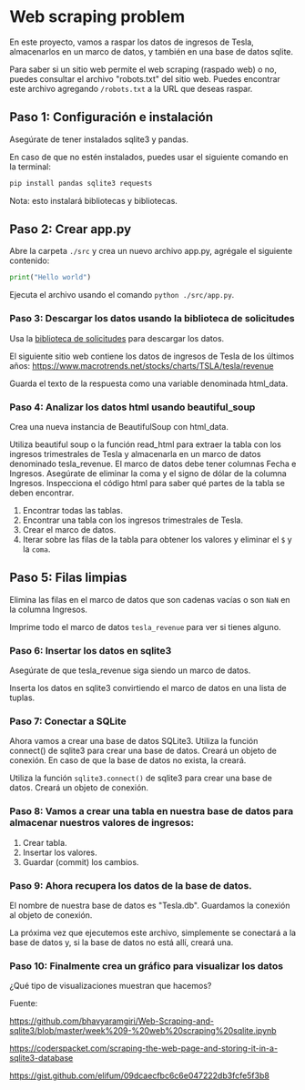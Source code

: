 # Web scraping problem

En este proyecto, vamos a raspar los datos de ingresos de Tesla, almacenarlos en un marco de datos, y también en una base de datos sqlite.

Para saber si un sitio web permite el web scraping (raspado web) o no, puedes consultar el archivo "robots.txt" del sitio web. Puedes encontrar este archivo agregando `/robots.txt` a la URL que deseas raspar.

## Paso 1: Configuración e instalación

Asegúrate de tener instalados sqlite3 y pandas.

En caso de que no estén instalados, puedes usar el siguiente comando en la terminal:

```py
pip install pandas sqlite3 requests
```

Nota: esto instalará bibliotecas y bibliotecas.

## Paso 2: Crear app.py

Abre la carpeta `./src` y crea un nuevo archivo app.py, agrégale el siguiente contenido:

```py
print("Hello world")
```

Ejecuta el archivo usando el comando `python ./src/app.py`.

### Paso 3: Descargar los datos usando la biblioteca de solicitudes

Usa la [biblioteca de solicitudes](https://requests.readthedocs.io/en/latest/user/quickstart/) para descargar los datos.

El siguiente sitio web contiene los datos de ingresos de Tesla de los últimos años:
https://www.macrotrends.net/stocks/charts/TSLA/tesla/revenue

Guarda el texto de la respuesta como una variable denominada html_data.

### Paso 4: Analizar los datos html usando beautiful_soup

Crea una nueva instancia de BeautifulSoup con html_data.

Utiliza beautiful soup o la función read_html para extraer la tabla con los ingresos trimestrales de Tesla y almacenarla en un marco de datos denominado tesla_revenue. El marco de datos debe tener columnas Fecha e Ingresos. Asegúrate de eliminar la coma y el signo de dólar de la columna Ingresos. Inspecciona el código html para saber qué partes de la tabla se deben encontrar.

1. Encontrar todas las tablas.
2. Encontrar una tabla con los ingresos trimestrales de Tesla.
3. Crear el marco de datos.
4. Iterar sobre las filas de la tabla para obtener los valores y eliminar el `$` y la `coma`.

## Paso 5: Filas limpias

Elimina las filas en el marco de datos que son cadenas vacías o son `NaN` en la columna Ingresos.

Imprime todo el marco de datos `tesla_revenue` para ver si tienes alguno.

### Paso 6: Insertar los datos en sqlite3

Asegúrate de que tesla_revenue siga siendo un marco de datos.

Inserta los datos en sqlite3 convirtiendo el marco de datos en una lista de tuplas.

### Paso 7: Conectar a SQLite

Ahora vamos a crear una base de datos SQLite3. Utiliza la función connect() de sqlite3 para crear una base de datos. Creará un objeto de conexión. En caso de que la base de datos no exista, la creará.

Utiliza la función `sqlite3.connect()` de sqlite3 para crear una base de datos. Creará un objeto de conexión.

### Paso 8: Vamos a crear una tabla en nuestra base de datos para almacenar nuestros valores de ingresos:

1. Crear tabla.
2. Insertar los valores.
3. Guardar (commit) los cambios.

### Paso 9: Ahora recupera los datos de la base de datos.

El nombre de nuestra base de datos es "Tesla.db". Guardamos la conexión al objeto de conexión.

La próxima vez que ejecutemos este archivo, simplemente se conectará a la base de datos y, si la base de datos no está allí, creará una.

### Paso 10: Finalmente crea un gráfico para visualizar los datos

¿Qué tipo de visualizaciones muestran que hacemos?

Fuente:

https://github.com/bhavyaramgiri/Web-Scraping-and-sqlite3/blob/master/week%209-%20web%20scraping%20sqlite.ipynb

https://coderspacket.com/scraping-the-web-page-and-storing-it-in-a-sqlite3-database

https://gist.github.com/elifum/09dcaecfbc6c6e047222db3fcfe5f3b8